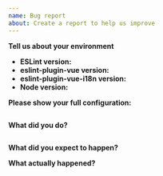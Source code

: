 ```yaml
---
name: Bug report
about: Create a report to help us improve
---
```


<!--
  Before posting the issue, please confirm that the problem you're getting
  is not related with your code editor configuration.
  To make sure it's not, run: yarn eslint src/your-file.vue
-->

**Tell us about your environment**

- **ESLint version:**
- **eslint-plugin-vue version:**
- **eslint-plugin-vue-i18n version:**
- **Node version:**

**Please show your full configuration:**
<!-- Paste content of your .eslintrc file -->
```json5

```

**What did you do?**
<!-- Please include the actual source code causing the issue. -->
```vue

```

**What did you expect to happen?**


**What actually happened?**
<!--
  Please include the actual, raw output from ESLint.
  If you are only looking at the results of your editor extension, also check the CLI results.
-->


